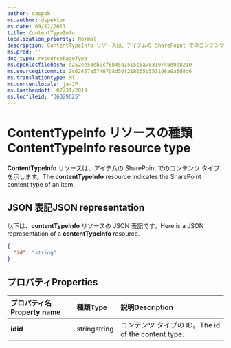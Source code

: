 ```yaml
---
author: daspek
ms.author: dspektor
ms.date: 09/12/2017
title: ContentTypeInfo
localization_priority: Normal
description: ContentTypeInfo リソースは、アイテムの SharePoint でのコンテンツ タイプを示します。
ms.prod: ''
doc_type: resourcePageType
ms.openlocfilehash: e252ee53eb9cf6b45a1515c5a78319748d0e8210
ms.sourcegitcommit: 2c62457e57467b8d50f21b255b553106a9a5d8d6
ms.translationtype: MT
ms.contentlocale: ja-JP
ms.lasthandoff: 07/31/2019
ms.locfileid: "36029625"
---
```

# <a name="contenttypeinfo-resource-type"></a><span data-ttu-id="04247-103">ContentTypeInfo リソースの種類</span><span class="sxs-lookup"><span data-stu-id="04247-103">ContentTypeInfo resource type</span></span>

<span data-ttu-id="04247-104">**ContentTypeInfo** リソースは、アイテムの SharePoint でのコンテンツ タイプを示します。</span><span class="sxs-lookup"><span data-stu-id="04247-104">The **contentTypeInfo** resource indicates the SharePoint content type of an item.</span></span>

## <a name="json-representation"></a><span data-ttu-id="04247-105">JSON 表記</span><span class="sxs-lookup"><span data-stu-id="04247-105">JSON representation</span></span>

<span data-ttu-id="04247-106">以下は、**contentTypeInfo** リソースの JSON 表記です。</span><span class="sxs-lookup"><span data-stu-id="04247-106">Here is a JSON representation of a **contentTypeInfo** resource.</span></span>
<!-- { "blockType": "resource", "@odata.type": "microsoft.graph.contentTypeInfo", "@type.aka": "oneDrive.contentTypeFacet" } -->

```json
{
  "id": "string"
}
```

## <a name="properties"></a><span data-ttu-id="04247-107">プロパティ</span><span class="sxs-lookup"><span data-stu-id="04247-107">Properties</span></span>

| <span data-ttu-id="04247-108">プロパティ名</span><span class="sxs-lookup"><span data-stu-id="04247-108">Property name</span></span>     | <span data-ttu-id="04247-109">種類</span><span class="sxs-lookup"><span data-stu-id="04247-109">Type</span></span>    | <span data-ttu-id="04247-110">説明</span><span class="sxs-lookup"><span data-stu-id="04247-110">Description</span></span>
|:------------------|:--------|:----------------------------------------------------
| <span data-ttu-id="04247-111">**id**</span><span class="sxs-lookup"><span data-stu-id="04247-111">**id**</span></span>            | <span data-ttu-id="04247-112">string</span><span class="sxs-lookup"><span data-stu-id="04247-112">string</span></span>  | <span data-ttu-id="04247-113">コンテンツ タイプの ID。</span><span class="sxs-lookup"><span data-stu-id="04247-113">The id of the content type.</span></span>

<!-- {
  "type": "#page.annotation",
  "description": "",
  "keywords": "",
  "section": "documentation",
  "tocPath": "Resources/ContentTypeInfo"
} -->
